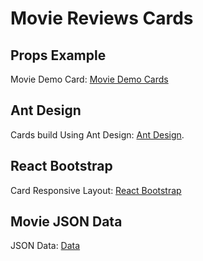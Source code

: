 # Movie Reviews Cards
## Props Example

Movie Demo Card: [Movie Demo Cards ](https://movie-reviews-cards.netlify.app/)

## Ant Design 

Cards build Using Ant Design: [Ant Design](https://ant.design/components/card/).

## React Bootstrap

Card Responsive Layout: [React Bootstrap ](https://react-bootstrap.github.io/)


## Movie JSON Data 
JSON Data:  [Data](https://drive.google.com/file/d/19xZ23HPMqD5cwwvTMdi6lEtIrsFh4HWI/view)

